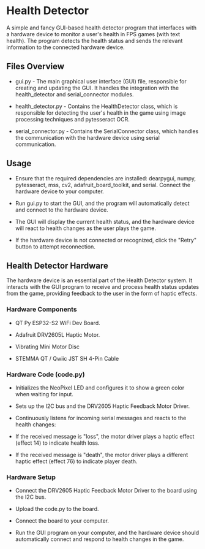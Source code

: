 # Health Detector
A simple and fancy GUI-based health detector program that interfaces with a hardware device to monitor a user's health in FPS games (with text health). The program detects the health status and sends the relevant information to the connected hardware device.

## Files Overview

- gui.py - The main graphical user interface (GUI) file, responsible for creating and updating the GUI. It handles the integration with the health_detector and serial_connector modules.

- health_detector.py - Contains the HealthDetector class, which is responsible for detecting the user's health in the game using image processing techniques and pytesseract OCR.

- serial_connector.py - Contains the SerialConnector class, which handles the communication with the hardware device using serial communication.

## Usage

- Ensure that the required dependencies are installed: dearpygui, numpy, pytesseract, mss, cv2, adafruit_board_toolkit, and serial.
Connect the hardware device to your computer.

- Run gui.py to start the GUI, and the program will automatically detect and connect to the hardware device.

- The GUI will display the current health status, and the hardware device will react to health changes as the user plays the game.

- If the hardware device is not connected or recognized, click the "Retry" button to attempt reconnection.


## Health Detector Hardware

The hardware device is an essential part of the Health Detector system. It interacts with the GUI program to receive and process health status updates from the game, providing feedback to the user in the form of haptic effects.

### Hardware Components

- QT Py ESP32-S2 WiFi Dev Board.

- Adafruit DRV2605L Haptic Motor.

- Vibrating Mini Motor Disc

- STEMMA QT / Qwiic JST SH 4-Pin Cable

### Hardware Code (code.py)

- Initializes the NeoPixel LED and configures it to show a green color when waiting for input.

- Sets up the I2C bus and the DRV2605 Haptic Feedback Motor Driver.

- Continuously listens for incoming serial messages and reacts to the health changes:

- If the received message is "loss", the motor driver plays a haptic effect (effect 14) to indicate health loss.

- If the received message is "death", the motor driver plays a different haptic effect (effect 76) to indicate player death.

### Hardware Setup

- Connect the DRV2605 Haptic Feedback Motor Driver to the board using the I2C bus.

- Upload the code.py to the board.

- Connect the board to your computer.

- Run the GUI program on your computer, and the hardware device should automatically connect and respond to health changes in the game.

